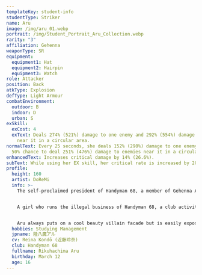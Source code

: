 ```yaml
---
templateKey: student-info
studentType: Striker
name: Aru
image: /img/aru_01.webp
portrait: /img/Student_Portrait_Aru_Collection.webp
rarity: "3"
affiliation: Gehenna
weaponType: SR
equipment:
  equipment1: Hat
  equipment2: Hairpin
  equipment3: Watch
role: Attacker
position: Back
atkType: Explosion
defType: Light Armour
combatEnvironment:
  outdoor: B
  indoor: D
  urban: S
exSkill:
  exCost: 4
  exText: Deals 274% (521%) damage to one enemy and 292% (554%) damage to enemies
    near it in a circular area.
normalText: Every 25 seconds, she deals 152% (290%) damage to one enemy with a
  50% chance to deal 251% (476%) damage to enemies near it in a circular area.
enhancedText: Increases critical damage by 14% (26.6%).
subText: While using her EX skill, her critical rate is increased by 20.1% (38.3%).
profile:
  height: 160
  artist: DoReMi
  info: >-
    The self-proclaimed president of Handyman 68, a member of Gehenna Academy.


    A girl who runs the illegal business of Handyman 68, a club activity of Gehenna Academy, as she pleases.


    Aru always puts on a cool beauty villain facade but is easily exposed due to the difference in her true personality.
  hobbies: Studying Management
  jpname: 陸八魔アル
  cv: Reina Kondō (近藤玲奈)
  club: Handyman 68
  fullname: Rikuhachima Aru
  birthday: March 12
  age: 16
---
```

